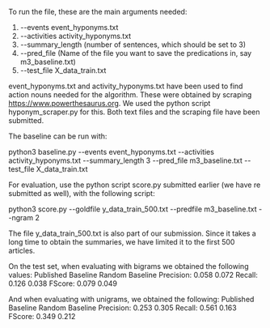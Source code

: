 To run the file, these are the main arguments needed:
1) --events event_hyponyms.txt
2) --activities activity_hyponyms.txt
3) --summary_length (number of sentences, which should be set to 3)
4) --pred_file (Name of the file you want to save the predications in, say m3_baseline.txt)
5) --test_file X_data_train.txt

event_hyponyms.txt and activity_hyponyms.txt have been used to find action nouns needed for the algorithm. These were obtained by scraping https://www.powerthesaurus.org. We used the python script hyponym_scraper.py for this. Both text files and the scraping file have been submitted.

The baseline can be run with:

python3 baseline.py --events event_hyponyms.txt --activities activity_hyponyms.txt --summary_length 3 --pred_file m3_baseline.txt  --test_file X_data_train.txt

For evaluation, use the python script score.py submitted earlier (we have re submitted as well), with the following script:

python3 score.py --goldfile y_data_train_500.txt --predfile m3_baseline.txt --ngram 2

The file y_data_train_500.txt is also part of our submission. Since it takes a long time to obtain the summaries, we have limited it to the first 500 articles.

On the test set, when evaluating with bigrams we obtained the following values:
		Published Baseline		Random Baseline
Precision:	0.058 				0.072
Recall: 	0.126				0.038
FScore: 	0.079				0.049

And when evaluating with unigrams, we obtained the following:
		Published Baseline		Random Baseline
Precision:	0.253 				0.305
Recall: 	0.561				0.163
FScore: 	0.349				0.212

